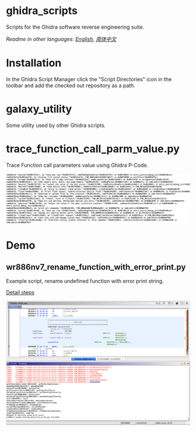 # ghidra_scripts
Scripts for the Ghidra software reverse engineering suite.

*Readme in other languages: [English](README.md), [简体中文](README.zh-cn.md)*


# Installation
In the Ghidra Script Manager click the "Script Directories" icon in the toolbar and add the checked out repository as a path.


# galaxy_utility
Some utility used by other Ghidra scripts.


# trace_function_call_parm_value.py
Trace Function call parameters value using Ghidra P-Code.

![Demo pic](docs/images/trace_function_call_parm_value_pic_1.png)


# Demo

## wr886nv7_rename_function_with_error_print.py
Example script, rename undefined function with error print string.

[Detail steps](docs/wr886nv7_rename_function_with_error_print.md)

![Demo pic](docs/images/wr886nv7_rename_function_with_error_print_1.png)
